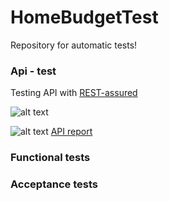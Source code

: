 # HomeBudgetTest
Repository for automatic tests!


### Api - test
Testing API with [REST-assured](https://github.com/jayway/rest-assured)

![alt text](https://github.com/jayway/rest-assured/blob/master/rest-assured-logo-green.png "REST-assured")

![alt text](http://allure.qatools.ru/img/allure-logo.png "Allure report") [API report](http://52.19.25.73/ci/job/home-budget-api-test/Allure_Report/)

### Functional tests


### Acceptance tests
